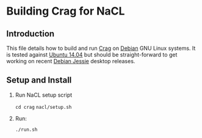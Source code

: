 # Building Crag for NaCL

## Introduction

This file details how to build and run [Crag](https://code.google.com/p/crag/) on [Debian](https://www.debian.org/) GNU Linux systems.
It is tested against [Ubuntu 14.04](http://releases.ubuntu.com/trusty/) but should be straight-forward to get working on recent [Debian Jessie](https://www.debian.org/releases/jessie/) desktop releases.

## Setup and Install

1. Run NaCL setup script

   `cd crag`
   `nacl/setup.sh`

2. Run:

   `./run.sh`
